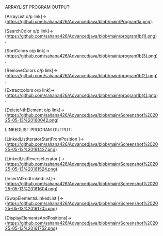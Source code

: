ARRAYLIST PROGRAM OUTPUT:

[ArrayList o/p link]->(https://github.com/sahana426/Advancedjava/blob/main/Program1a.png).

[SearchColor o/p link]->(https://github.com/sahana426/Advancedjava/blob/main/program1b(1).png).

[SortColors o/p link]->(https://github.com/sahana426/Advancedjava/blob/main/program1b(3).png).

[RemoveColors o/p link]->(https://github.com/sahana426/Advancedjava/blob/main/program1b(2).png).

[Extractcolors o/p link]->(https://github.com/sahana426/Advancedjava/blob/main/program1b(4).png).

[DeleteNthElement o/p link]->(https://github.com/sahana426/Advancedjava/blob/main/Screenshot%202025-05-13%20160042.png)

LINKEDLIST PROGRAM OUTPUT:

[LinkedListIteratorStartFromPosition ]->(https://github.com/sahana426/Advancedjava/blob/main/Screenshot%202025-05-13%20161437.png)

[LinkedListReverseIterator ]->(https://github.com/sahana426/Advancedjava/blob/main/Screenshot%202025-05-13%20161524.png)

[InsertAtEndLinkedList]->(https://github.com/sahana426/Advancedjava/blob/main/Screenshot%202025-05-13%20161604.png)

[SwapElementsLinkedList ]->(https://github.com/sahana426/Advancedjava/blob/main/Screenshot%202025-05-13%20161705.png)

[DisplayElementsAndPositions]->(https://github.com/sahana426/Advancedjava/blob/main/Screenshot%202025-05-13%20161752.png)


